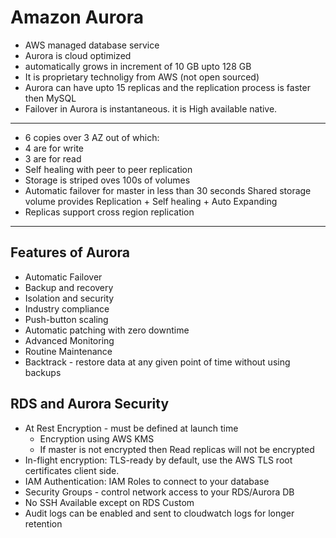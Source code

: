 # Amazon Aurora

- AWS managed database service 
- Aurora is cloud optimized 
- automatically grows in increment of 10 GB upto 128 GB 
- It is proprietary technoligy from AWS (not open sourced)
- Aurora can have upto 15 replicas and the replication process is faster then MySQL
- Failover in Aurora is instantaneous. it is High available native.



---
- 6 copies over 3 AZ out of which:
- 4 are for write
- 3 are for read
- Self healing with peer to peer replication
- Storage is striped oves 100s of volumes
- Automatic failover for master in less than 30 seconds
Shared storage volume provides Replication + Self healing + Auto Expanding
- Replicas support cross region replication

---

## Features of Aurora

- Automatic Failover
- Backup and recovery
- Isolation and security
- Industry compliance
- Push-button scaling
- Automatic patching with zero downtime
- Advanced Monitoring
- Routine Maintenance
- Backtrack - restore data at any given point of time without using backups

## RDS and Aurora Security

- At Rest Encryption - must be defined at launch time
  - Encryption using AWS KMS
  - If master is not encrypted then Read replicas will not be encrypted
- In-flight encryption: TLS-ready by default, use the AWS TLS root certificates client side.
- IAM Authentication: IAM Roles to connect to your database
- Security Groups - control network access to your RDS/Aurora DB
- No SSH Available except on RDS Custom
- Audit logs can be enabled and sent to cloudwatch logs for longer retention

